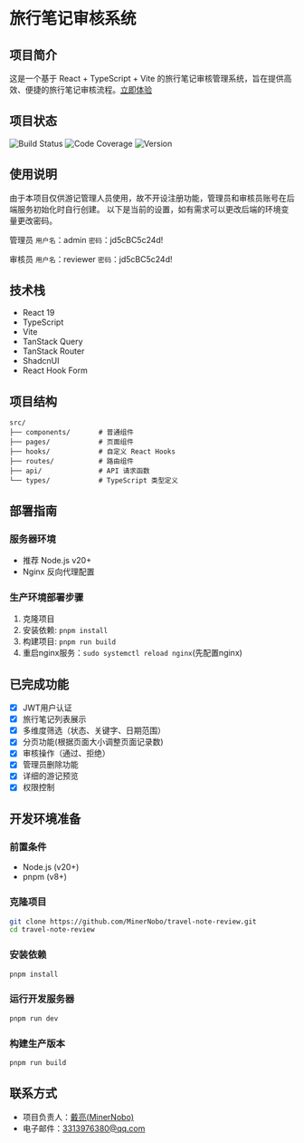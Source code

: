 # 旅行笔记审核系统

## 项目简介

这是一个基于 React + TypeScript + Vite 的旅行笔记审核管理系统，旨在提供高效、便捷的旅行笔记审核流程。[立即体验](https://moruka.top)

## 项目状态

![Build Status](https://img.shields.io/github/actions/workflow/status/MinerNobo/travel-note-review/ci.yml)
![Code Coverage](https://img.shields.io/codecov/c/github/MinerNobo/travel-note-review)
![Version](https://img.shields.io/github/package-json/v/MinerNobo/travel-note-review)

## 使用说明

由于本项目仅供游记管理人员使用，故不开设注册功能，管理员和审核员账号在后端服务初始化时自行创建。
以下是当前的设置，如有需求可以更改后端的环境变量更改密码。

管理员
`用户名`：admin
`密码`：jd5cBC5c24d!

审核员
`用户名`：reviewer
`密码`：jd5cBC5c24d!

## 技术栈

- React 19
- TypeScript
- Vite
- TanStack Query
- TanStack Router
- ShadcnUI
- React Hook Form

## 项目结构

```
src/
├── components/       # 普通组件
├── pages/            # 页面组件
├── hooks/            # 自定义 React Hooks
├── routes/           # 路由组件
├── api/              # API 请求函数
└── types/            # TypeScript 类型定义
```

## 部署指南

### 服务器环境

- 推荐 Node.js v20+
- Nginx 反向代理配置

### 生产环境部署步骤

1. 克隆项目
2. 安装依赖: `pnpm install`
3. 构建项目: `pnpm run build`
4. 重启nginx服务：`sudo systemctl reload nginx`(先配置nginx)

## 已完成功能

- [x] JWT用户认证
- [x] 旅行笔记列表展示
- [x] 多维度筛选（状态、关键字、日期范围）
- [x] 分页功能(根据页面大小调整页面记录数)
- [x] 审核操作（通过、拒绝）
- [x] 管理员删除功能
- [x] 详细的游记预览
- [x] 权限控制

## 开发环境准备

### 前置条件

- Node.js (v20+)
- pnpm (v8+)

### 克隆项目

```bash
git clone https://github.com/MinerNobo/travel-note-review.git
cd travel-note-review
```

### 安装依赖

```bash
pnpm install
```

### 运行开发服务器

```bash
pnpm run dev
```

### 构建生产版本

```bash
pnpm run build
```

## 联系方式

- 项目负责人：[戴亮(MinerNobo)](https://github.com/MinerNobo)
- 电子邮件：3313976380@qq.com

